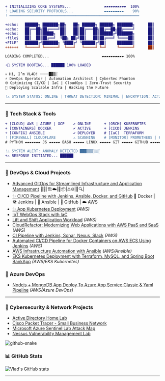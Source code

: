 
```diff
+ INITIALIZING CORE SYSTEMS...               ▰▰▰▰▰▰▰▰▰▰  100%
! LOADING SECURITY PROTOCOLS...              ▰▰▰▰▰▰▰▰▰    90%
! ═══════════════════════════════════════════════════════════

+echo:   ██████╗ ███████╗██╗   ██╗ ██████╗ ██████╗ ███████╗      ██║      ██████╗██╗      ██████╗ ██╗   ██╗██████╗
+echo:   ██╔══██╗██╔════╝██║   ██║██╔═══██╗██╔══██╗██╔════╝      ██║     ██╔════╝██║     ██╔═══██╗██║   ██║██╔══██╗
+echo:   ██║  ██║█████╗  ██║   ██║██║   ██║██████╔╝███████╗      ██║     ██║     ██║     ██║   ██║██║   ██║██║  ██║
+file$   ██║  ██║██╔══╝  ╚██╗ ██╔╝██║   ██║██╔═══╝ ╚════██║      ██║     ██║     ██║     ██║   ██║██║   ██║██║  ██║
+FILE"   ██████╔╝███████╗ ╚████╔╝ ╚██████╔╝██║     ███████║      ██║     ╚██████╗███████╗╚██████╔╝╚██████╔╝██████╔╝
++++++   ╚═════╝ ╚══════╝  ╚═══╝   ╚═════╝ ╚═╝     ╚══════╝      ██║      ╚═════╝╚══════╝ ╚═════╝  ╚═════╝ ╚═════╝

LOADING COMPLETED...                        ▰▰▰▰▰▰▰▰▰▰ 100%
```
```diff
+👾 SYSTEM BOOTING... ██████ 100% LOADED

💀 Hi, I’m VL4D! ────█▓▒░ 
⚡ DevOps Operator | Automation Architect | CyberSec Phantom 
🌐 Optimizing CI/CD | IaC | CloudOps | Zero-Trust Security 
🚀 Deploying Scalable Infra | Hacking the Future  

!⚠ SYSTEM STATUS: ONLINE | THREAT DETECTION: MINIMAL | ENCRYPTION: ACTIVE 🔒
```

---

### 🚀 **Tech Stack & Tools**
```diff
+ [CLOUD] AWS | AZURE | GCP    ✔ ONLINE      + [ORCH] KUBERNETES               ✔ OPTIMAL
+ [CONTAINERS] DOCKER          ✔ ACTIVE      + [CICD] JENKINS                  ✔ RUNNING
+ [CONFIG] ANSIBLE             ✔ DEPLOYED    # [IaC]  TERRAFORM                ▰▰▰▰▰▰▰▰ 92%
! [FIREWALL] CLOUDFLARE        ⚠ SCANNING    # [MONITOR] PROMETHEUS | GRAFANA  ▰▰▰▰▰▰▰▰ 89%
# PYTHON ▰▰▰▰▰▰▰ JS ▰▰▰▰▰ BASH ▰▰▰▰▰ LINUX ▰▰▰▰▰ GIT ▰▰▰▰▰ GITHUB ▰▰▰▰▰

!⚠ SYSTEM ALERT: ANOMALY DETECTED ███▒▒▒░░░
+⚠ RESPONSE INITIATED... ██████
```
---

### 🚀 **DevOps & Cloud Projects**
- [Advanced GitOps for Streamlined Infrastructure and Application Management](https://github.com/Vlad774/vprofile-action) 🐙🔧|🏗️☁️|🐳📦|⚓🌐|🧰🔍|
- [✨ CI/CD Pipeline with Jenkins, Ansible, Docker, and GitHub](https://github.com/Vlad774/website-for-pipeline) 🐳 Docker | 🛠 Jenkins | 📜 Ansible | 🐙 GitHub | ☁️ AWS
- [✨ App Kubernetes Deployment](https://github.com/Vlad774/vprokube) *(AWS)*  
- [IoT WebOps Stack with IaC](https://github.com/Vlad774/IoT-WebOps-Stack-with-IaC)  
- [Lift and Shift Application Workload](https://github.com/Vlad774/Lift_and_Shift) *(AWS)*  
- [CloudRefactor: Modernizing Web Applications with AWS PaaS and SaaS](https://github.com/Vlad774/AWS_Rearch_Web_App_on_Cloud_PAAS_SAAS/blob/main/README.md) *(AWS)*  
- [CI Pipeline with Jenkins, Sonar, Nexus, Slack](https://github.com/Vlad774/CI_Jenkins_Sonar_Nexus_Slack) *(AWS)*  
- [Automated CI/CD Pipeline for Docker Containers on AWS ECS Using Jenkins](https://github.com/Vlad774/Docker-CICD-Pipeline-in-Jenkins-and-ECS/blob/main/README.md) *(AWS)*  
- [AWS Infrastructure Automation with Ansible](https://github.com/Vlad774/Ansible_and_AWS) *(AWS/Ansible)*
- [EKS Kubernetes Deployment with Terraform, MySQL, and Spring Boot BankApp](https://github.com/Vlad774/K8_Bank_app) *(AWS/EKS Kubernetes)*
    

### 🚀 **Azure DevOps**
- [Nodejs + MongoDB App Deploy To Azure App Service Classic & Yaml Pipeline](https://github.com/Vlad774/msdocs-nodejs-mongodb-azure-sample-app) *(AWS/Azure DevOps)*
---

### 🔐 **Cybersecurity & Network Projects**
- [Active Directory Home Lab](https://github.com/Vlad774/ActiveDirectoryLab)  
- [Cisco Packet Tracer - Small Business Network](https://github.com/Vlad774/Cisco-Packet-Tracer-Small-Business-model)  
- [Microsoft Azure Sentinel Lab Attack Map](https://github.com/Vlad774/Microsoft-Azure-Sentinel-Lab-Attack-Map/blob/main/README.md)  
- [Nessus Vulnerability Management Lab](https://github.com/Vlad774/Nessus-Vulnerability-Management-Lab)  

<picture>
  <source media="(prefers-color-scheme: dark)" srcset="https://raw.githubusercontent.com/tobiasmeyhoefer/tobiasmeyhoefer/output/github-snake-dark.svg" />
  <source media="(prefers-color-scheme: light)" srcset="https://raw.githubusercontent.com/tobiasmeyhoefer/tobiasmeyhoefer/output/github-snake.svg" />
  <img alt="github-snake" src="https://raw.githubusercontent.com/tobiasmeyhoefer/tobiasmeyhoefer/output/github-snake.svg" />
</picture>



### 📊 **GitHub Stats** 
![Vlad's GitHub stats](https://github-readme-stats.vercel.app/api?username=Vlad774&show_icons=true&theme=tokyonight)


---





